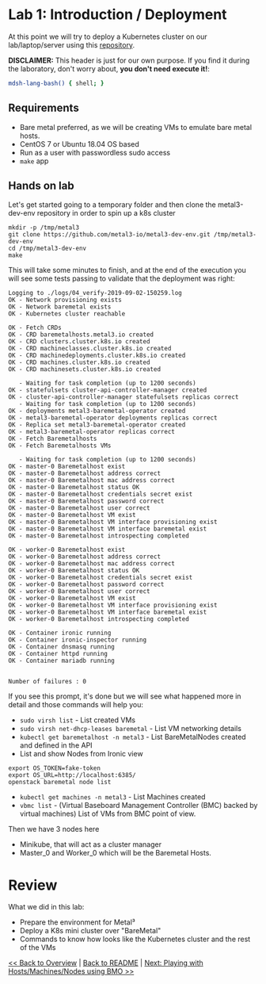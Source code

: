 # Lab 1: Introduction / Deployment

At this point we will try to deploy a Kubernetes cluster on our lab/laptop/server using this [repository](https://github.com/metal3-io/metal3-dev-env).

**DISCLAIMER:** This header is just for our own purpose. If you find it during the laboratory, don't worry about, **you don't need execute it!**:

```bash @mdsh
mdsh-lang-bash() { shell; }
```

## Requirements

- Bare metal preferred, as we will be creating VMs to emulate bare metal hosts.
- CentOS 7 or Ubuntu 18.04 OS based
- Run as a user with passwordless sudo access
- `make` app

## Hands on lab

Let's get started going to a temporary folder and then clone the metal3-dev-env repository in order to spin up a k8s cluster

```shell
mkdir -p /tmp/metal3
git clone https://github.com/metal3-io/metal3-dev-env.git /tmp/metal3-dev-env
cd /tmp/metal3-dev-env
make
```

This will take some minutes to finish, and at the end of the execution you will see some tests passing to validate that the deployment was right:

```
Logging to ./logs/04_verify-2019-09-02-150259.log
OK - Network provisioning exists
OK - Network baremetal exists
OK - Kubernetes cluster reachable

OK - Fetch CRDs
OK - CRD baremetalhosts.metal3.io created
OK - CRD clusters.cluster.k8s.io created
OK - CRD machineclasses.cluster.k8s.io created
OK - CRD machinedeployments.cluster.k8s.io created
OK - CRD machines.cluster.k8s.io created
OK - CRD machinesets.cluster.k8s.io created

   - Waiting for task completion (up to 1200 seconds)
OK - statefulsets cluster-api-controller-manager created
OK - cluster-api-controller-manager statefulsets replicas correct
   - Waiting for task completion (up to 1200 seconds)
OK - deployments metal3-baremetal-operator created
OK - metal3-baremetal-operator deployments replicas correct
OK - Replica set metal3-baremetal-operator created
OK - metal3-baremetal-operator replicas correct
OK - Fetch Baremetalhosts
OK - Fetch Baremetalhosts VMs

   - Waiting for task completion (up to 1200 seconds)
OK - master-0 Baremetalhost exist
OK - master-0 Baremetalhost address correct
OK - master-0 Baremetalhost mac address correct
OK - master-0 Baremetalhost status OK
OK - master-0 Baremetalhost credentials secret exist
OK - master-0 Baremetalhost password correct
OK - master-0 Baremetalhost user correct
OK - master-0 Baremetalhost VM exist
OK - master-0 Baremetalhost VM interface provisioning exist
OK - master-0 Baremetalhost VM interface baremetal exist
OK - master-0 Baremetalhost introspecting completed

OK - worker-0 Baremetalhost exist
OK - worker-0 Baremetalhost address correct
OK - worker-0 Baremetalhost mac address correct
OK - worker-0 Baremetalhost status OK
OK - worker-0 Baremetalhost credentials secret exist
OK - worker-0 Baremetalhost password correct
OK - worker-0 Baremetalhost user correct
OK - worker-0 Baremetalhost VM exist
OK - worker-0 Baremetalhost VM interface provisioning exist
OK - worker-0 Baremetalhost VM interface baremetal exist
OK - worker-0 Baremetalhost introspecting completed

OK - Container ironic running
OK - Container ironic-inspector running
OK - Container dnsmasq running
OK - Container httpd running
OK - Container mariadb running


Number of failures : 0
```

If you see this prompt, it's done but we will see what happened more in detail and those commands will help you:

- `sudo virsh list` - List created VMs
- `sudo virsh net-dhcp-leases baremetal` - List VM networking details
- `kubectl get baremetalhost -n metal3` - List BareMetalNodes created and defined in the API
- List and show Nodes from Ironic view
```
export OS_TOKEN=fake-token
export OS_URL=http://localhost:6385/
openstack baremetal node list
```
- `kubectl get machines -n metal3` - List Machines created
- `vbmc list` - (Virtual Baseboard Management Controller (BMC) backed by virtual machines) List of VMs from BMC point of view.

Then we have 3 nodes here

- Minikube, that will act as a cluster manager
- Master_0 and Worker_0 which will be the Baremetal Hosts.

# Review

What we did in this lab:

- Prepare the environment for Metal³
- Deploy a K8s mini cluster over "BareMetal"
- Commands to know how looks like the Kubernetes cluster and the rest of the VMs

[<< Back to Overview](lab000.md) | [Back to README](../README.md) | [Next: Playing with Hosts/Machines/Nodes using BMO >>](lab002.md)
